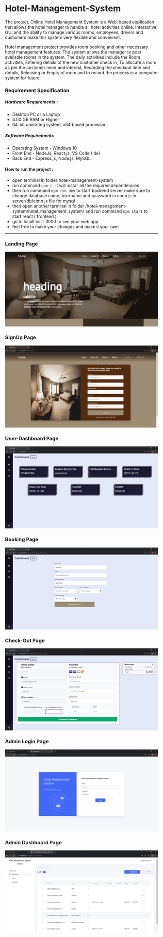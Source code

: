# Hotel-Management-System

The project, Online Hotel Management System is a Web-based application that allows the hotel manager to handle all hotel activities online. Interactive GUI and the ability to manage various rooms, employees, drivers and customers make this system very flexible and convenient. 

Hotel management project provides room booking and other necessary hotel management features. The system allows the manager to post available rooms in the system. The daily activities include the Room activities, Entering details of the new customer check in, To allocate a room as per the customer need and interest, Recording the checkout time and details, Releasing or Empty of room and to record the process in a computer system for future.


### Requirement Specification

##### Hardware Requirements :
  * Desktop PC or a Laptop
  * 4.00 GB RAM or Higher
  * 64-bit operating system, x64 based processor

##### Software Requirements

  * Operating System -	Windows 10
  * Front End -	NodeJs, React.js, VS Code (Ide)
  * Back End - 	Express.js, Node.js, MySQL

#### How to run the project :
* open terminal in folder hotel-management-system
* run command `npm i `  it will install all the required dependencies
* then run command ` npm run dev ` to start backend server make sure to change database name, username and paasword in conn.js in server/db/conn.js file for mysql
* then open another terminal in folder /hotel-management-system/hotel_management_system/ and run command ` npm start ` to start react ( frontend )
*  go to localhost : 3000 to see your web app 
*  feel free to make your changes and make it your own

- - - -
### Landing Page
![Landing Page](/assets/landing.png "Landing Page")

### SignUp Page
![SignUp Page](/assets/signup.png "SignUp Page")

### User-Dashboard Page
![User-Dashboard Page](/assets/usdash.png "User-Dashboard Page")

### Booking Page
![Booking Page](/assets/bookus.png "Booking Page")

### Check-Out Page
![Check-Out Page](/assets/checkout.png "Check-Out Page")

### Admin Login Page
![Admin Login Page](/assets/adlog.png "Admin Login Page")

### Admin Dashboard Page
![Admin Dashboard Page](/assets/adminp.png "Admin Dashboard Page")
